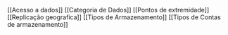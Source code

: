[[Acesso a dados]]
[[Categoria de Dados]]
[[Pontos de extremidade]]
[[Replicação geografica]]
[[Tipos de Armazenamento]]
[[Tipos de Contas de armazenamento]]
